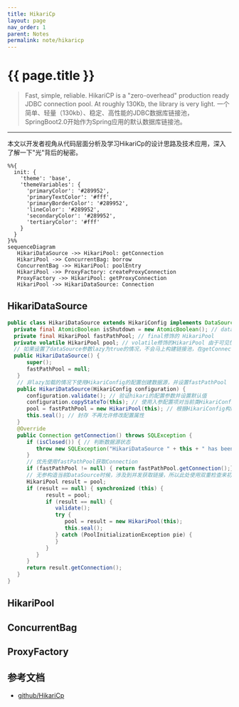 ```yaml
---
title: HikariCp
layout: page
nav_order: 1
parent: Notes
permalink: note/hikaricp
---
```


# {{ page.title }}

> Fast, simple, reliable. HikariCP is a "zero-overhead" production ready JDBC connection pool. At roughly 130Kb, the library is very light. 
> 一个简单、轻量（130kb）、稳定、高性能的JDBC数据库链接池，SpringBoot2.0开始作为Spring应用的默认数据库链接池。      

---
本文以开发者视角从代码层面分析及学习HikariCp的设计思路及技术应用，深入了解一下"光"背后的秘密。   


```mermaid
%%{
  init: {
    'theme': 'base',
    'themeVariables': {
      'primaryColor': '#289952',
      'primaryTextColor': '#fff',
      'primaryBorderColor': '#289952',
      'lineColor': '#289952',
      'secondaryColor': '#289952',
      'tertiaryColor': '#fff'
    }
  }
}%%
sequenceDiagram
   HikariDataSource ->> HikariPool: getConnection
   HikariPool ->> ConcurrentBag: borrow
   ConcurrentBag ->> HikariPool: poolEntry
   HikariPool ->> ProxyFactory: createProxyConnection
   ProxyFactory ->> HikariPool: getProxyConnection
   HikariPool ->> HikariDataSource: Connection
```

## HikariDataSource
``` java
public class HikariDataSource extends HikariConfig implements DataSource, Closeable {
  private final AtomicBoolean isShutdown = new AtomicBoolean(); // dataSource的状态，是否已关闭
  private final HikariPool fastPathPool; // final修饰的 HikariPool
  private volatile HikariPool pool; // volatile修饰的HikariPool 由于可见性及重排序的问题，相较于fastPathPool性能会低一些
  // 如果设置了dataSource参数lazy为true的情况，不会马上构建链接池，在getConnection的时候才会去初始化
  public HikariDataSource() {
      super();
      fastPathPool = null;
   }
   // 非lazy加载的情况下使用HikariConfig的配置创建数据源，并设置fastPathPool
   public HikariDataSource(HikariConfig configuration) {
      configuration.validate(); // 验证hikari的配置参数并设置默认值
      configuration.copyStateTo(this); // 使用入参配置项对当前类HikariConfig进行赋值
      pool = fastPathPool = new HikariPool(this); // 根据HikariConfig构建HikariPool
      this.seal(); // 封存 不再允许修改配置属性
   }
   @Override
   public Connection getConnection() throws SQLException {
      if (isClosed()) { // 判断数据源状态
         throw new SQLException("HikariDataSource " + this + " has been closed.");
      }
      // 优先使用fastPathPool获取Connection
      if (fastPathPool != null) { return fastPathPool.getConnection();} 
      // 无参构造当前DataSource时候，涉及到并发获取链接，所以此处使用双重检查来初始化链接池并返回链接
      HikariPool result = pool;
      if (result == null) { synchronized (this) {
            result = pool;
            if (result == null) {
               validate();
               try { 
                  pool = result = new HikariPool(this);
                  this.seal();
               } catch (PoolInitializationException pie) {
               }
            }
         }
      }
      return result.getConnection();
   }
}
```

## HikariPool

## ConcurrentBag

## ProxyFactory

## 参考文档
+ [github/HikariCp](https://github.com/brettwooldridge/HikariCP)